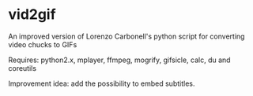 vid2gif
=======

An improved version of Lorenzo Carbonell's python script for converting video chucks to GIFs

Requires: python2.x, mplayer, ffmpeg, mogrify, gifsicle, calc, du and coreutils



Improvement idea: add the possibility to embed subtitles.
